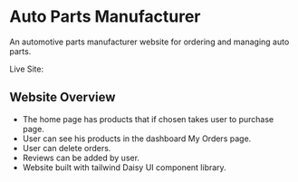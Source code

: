 # Auto Parts Manufacturer 

An automotive parts manufacturer website for ordering and managing auto parts.

Live Site: 

## Website Overview
* The home page has products that if chosen takes user to purchase page.
* User can see his products in the dashboard My Orders page.
* User can delete orders.
* Reviews can be added by user.
* Website built with tailwind Daisy UI component library.